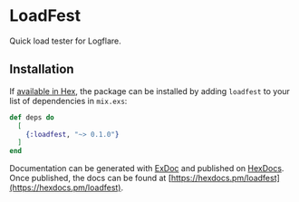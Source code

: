 # LoadFest

Quick load tester for Logflare.

## Installation

If [available in Hex](https://hex.pm/docs/publish), the package can be installed
by adding `loadfest` to your list of dependencies in `mix.exs`:

```elixir
def deps do
  [
    {:loadfest, "~> 0.1.0"}
  ]
end
```

Documentation can be generated with [ExDoc](https://github.com/elixir-lang/ex_doc)
and published on [HexDocs](https://hexdocs.pm). Once published, the docs can
be found at [https://hexdocs.pm/loadfest](https://hexdocs.pm/loadfest).
